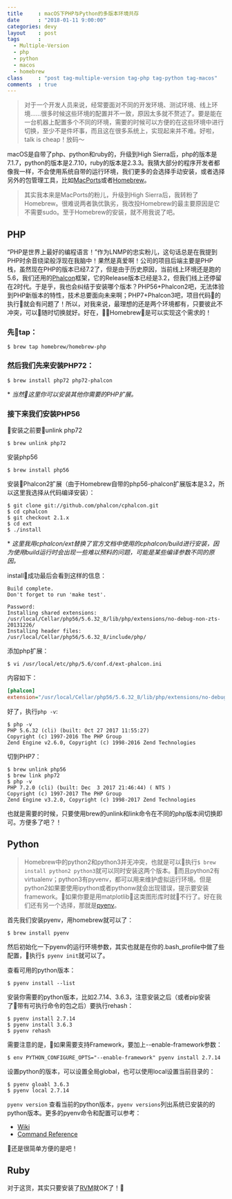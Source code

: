 ```yaml
---
title     : macOS下PHP与Python的多版本环境共存
date      : "2018-01-11 9:00:00"
categories: devy
layout    : post
tags      : 
  - Multiple-Version
  - php
  - python
  - macos
  - homebrew
class     : "post tag-multiple-version tag-php tag-python tag-macos"
comments  : true
---
```


> 对于一个开发人员来说，经常要面对不同的开发环境、测试环境、线上环境……很多时候这些环境的配置并不一致，原因太多就不赘述了。要是能在一台机器上配置多个不同的环境，需要的时候可以方便的在这些环境中进行切换，至少不是件坏事，而且这在很多系统上，实现起来并不难。好啦，talk is cheap！放码～

<!--more-->

macOS是自带了php、python和ruby的，升级到High Sierra后，php的版本是7.1.7，python的版本是2.7.10，ruby的版本是2.3.3。我猜大部分的程序开发者都像我一样，不会使用系统自带的运行环境，我们更多的会选择手动安装，或者选择另外的包管理工具，比如[MacPorts](https://www.macports.org/)或者[Homebrew](https://brew.sh/)。

> 其实我本来是MacPorts的粉儿，升级到High Sierra后，我转粉了Homebrew。很难说两者孰优孰劣，我改投Homebrew的最主要原因是它不需要sudo。至于Homebrew的安装，就不用我说了吧。

## PHP

“PHP是世界上最好的编程语言！”作为LNMP的忠实粉儿，这句话总是在我提到PHP时余音绕梁般浮现在我脑中！果然是真爱啊！公司的项目后端主要是PHP栈，虽然现在PHP的版本已经7.2了，但是由于历史原因，当前线上环境还是跑的5.6，我们还用的[Phalcon](https://phalconphp.com)框架，它的Release版本已经是3.2，但我们线上还停留在2时代。于是乎，我也会纠结于安装哪个版本？PHP56+Phalcon2吧，无法体验到PHP新版本的特性，技术总要面向未来啊；PHP7+Phalcon3吧，项目代码的执行就会有问题了！所以，对我来说，最理想的还是两个环境都有，只要彼此不冲突，可以随时切换就好。好在，Homebrew是可以实现这个需求的！

### 先tap：

```
$ brew tap homebrew/homebrew-php
```

### 然后我们先来安装PHP72：

```
$ brew install php72 php72-phalcon
```

\* *当然这里你可以安装其他你需要的PHP扩展。*

### 接下来我们安装PHP56

安装之前要unlink php72

```
$ brew unlink php72
```

安装php56

```
$ brew install php56
```

安装Phalcon2扩展（由于Homebrew自带的php56-phalcon扩展版本是3.2，所以这里我选择从代码编译安装）：

```
$ git clone git://github.com/phalcon/cphalcon.git
$ cd cphalcon
$ git checkout 2.1.x
$ cd ext
$ ./install 
```

\* *这里我用cphalcon/ext替换了官方文档中使用的cphalcon/build进行安装，因为使用build运行时会出现一些难以预料的问题，可能是某些编译参数不同的原因。*

install成功最后会看到这样的信息：

```
Build complete.
Don't forget to run 'make test'.

Password:
Installing shared extensions:     /usr/local/Cellar/php56/5.6.32_8/lib/php/extensions/no-debug-non-zts-20131226/
Installing header files:           /usr/local/Cellar/php56/5.6.32_8/include/php/
```


添加php扩展：

```
$ vi /usr/local/etc/php/5.6/conf.d/ext-phalcon.ini
```
内容如下：
```ini
[phalcon]
extension="/usr/local/Cellar/php56/5.6.32_8/lib/php/extensions/no-debug-non-zts-20131226/phalcon.so"
```

好了，执行`php -v`:

```
$ php -v
PHP 5.6.32 (cli) (built: Oct 27 2017 11:55:27) 
Copyright (c) 1997-2016 The PHP Group
Zend Engine v2.6.0, Copyright (c) 1998-2016 Zend Technologies
```

切到PHP7：

```
$ brew unlink php56
$ brew link php72
$ php -v
PHP 7.2.0 (cli) (built: Dec  3 2017 21:46:44) ( NTS )
Copyright (c) 1997-2017 The PHP Group
Zend Engine v3.2.0, Copyright (c) 1998-2017 Zend Technologies
```

也就是需要的时候，只要使用brew的unlink和link命令在不同的php版本间切换即可。方便多了吧？！


## Python

> Homebrew中的python2和python3并无冲突，也就是可以执行`$ brew install python2 python3`就可以同时安装这两个版本。而且python2有virtualenv；python3有pyvenv，都可以用来维护虚拟运行环境。但是python2如果要使用ipython或者pythonw就会出现错误，提示要安装framework。如果你要是用matplotlib这类图形库时就不行了。好在我们还有另一个选择，那就是[pyenv](https://github.com/pyenv/pyenv)。

首先我们安装pyenv，用homebrew就可以了：

```
$ brew install pyenv
```

然后初始化一下pyenv的运行环境参数，其实也就是在你的.bash_profile中做了些配置，执行`$ pyenv init`就可以了。

查看可用的python版本：

```
$ pyenv install --list
```

安装你需要的python版本，比如2.7.14、3.6.3，注意安装之后（或者pip安装了带有可执行命令的包之后）要执行rehash：

```
$ pyenv install 2.7.14
$ pyenv install 3.6.3
$ pyenv rehash
```

需要注意的是，如果需要支持Framework，要加上--enable-framework参数：

```
$ env PYTHON_CONFIGURE_OPTS="--enable-framework" pyenv install 2.7.14
```

设置python的版本，可以设置全局global，也可以使用local设置当前目录的：

```
$ pyenv gloabl 3.6.3
$ pyenv local 2.7.14
```

`pyenv version` 查看当前的python版本，`pyenv versions`列出系统已安装的的python版本。更多的pyenv命令和配置可以参考：

* [Wiki](https://github.com/pyenv/pyenv/wiki)
* [Command Reference](https://github.com/pyenv/pyenv/blob/master/COMMANDS.md)

还是很简单方便的是吧！

## Ruby

对于这货，其实只要安装了[RVM](https://rvm.io/)就OK了！